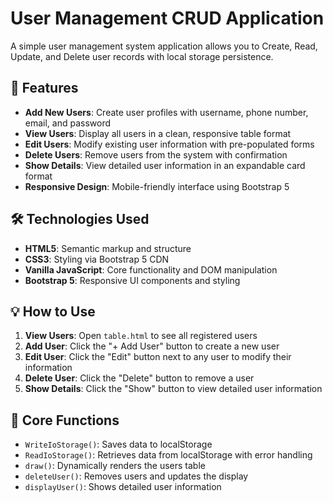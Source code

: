 # User Management CRUD Application

A simple user management system application allows you to Create, Read, Update, and Delete user records with local storage persistence.

## 🚀 Features

- **Add New Users**: Create user profiles with username, phone number, email, and password
- **View Users**: Display all users in a clean, responsive table format
- **Edit Users**: Modify existing user information with pre-populated forms
- **Delete Users**: Remove users from the system with confirmation
- **Show Details**: View detailed user information in an expandable card format
- **Responsive Design**: Mobile-friendly interface using Bootstrap 5

## 🛠️ Technologies Used

- **HTML5**: Semantic markup and structure
- **CSS3**: Styling via Bootstrap 5 CDN
- **Vanilla JavaScript**: Core functionality and DOM manipulation
- **Bootstrap 5**: Responsive UI components and styling

## 💡 How to Use

1. **View Users**: Open `table.html` to see all registered users
2. **Add User**: Click the "+ Add User" button to create a new user
3. **Edit User**: Click the "Edit" button next to any user to modify their information
4. **Delete User**: Click the "Delete" button to remove a user
5. **Show Details**: Click the "Show" button to view detailed user information


## 🔧 Core Functions

- `WriteIoStorage()`: Saves data to localStorage
- `ReadIoStorage()`: Retrieves data from localStorage with error handling
- `draw()`: Dynamically renders the users table
- `deleteUser()`: Removes users and updates the display
- `displayUser()`: Shows detailed user information
